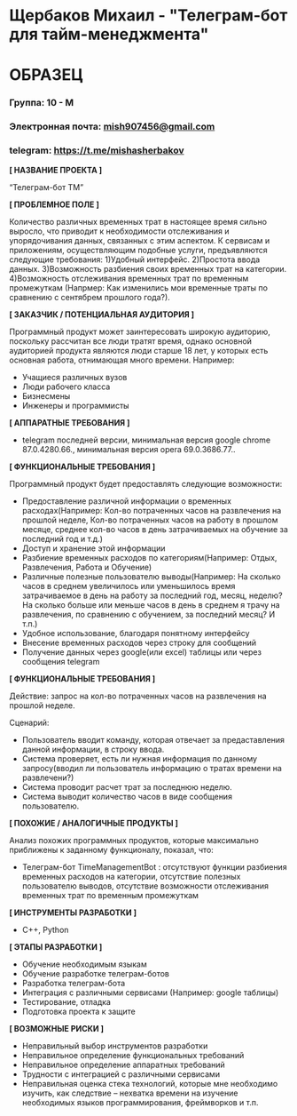 # Щербаков Михаил - "Телеграм-бот для тайм-менеджмента"
# ОБРАЗЕЦ

### Группа: 10 - М
### Электронная почта: mish907456@gmail.com
### telegram: https://t.me/mishasherbakov


**[ НАЗВАНИЕ ПРОЕКТА ]**

“Телеграм-бот TM”

**[ ПРОБЛЕМНОЕ ПОЛЕ ]**

Количество различных временных трат в настоящее время сильно выросло, что приводит к необходимости отслеживания и упорядочивания данных, связанных с этим аспектом. К сервисам и приложениям, осуществляющим подобные услуги, предъявляются следующие требования: 1)Удобный интерфейс. 2)Простота ввода данных. 3)Возможность разбиения своих временных трат на категории. 4)Возможность отслеживания временных трат по временным промежуткам (Напрмер: Как изменились мои временные траты по сравнению с сентябрем прошлого года?).

**[ ЗАКАЗЧИК / ПОТЕНЦИАЛЬНАЯ АУДИТОРИЯ ]**

Программный продукт может заинтересовать широкую аудиторию, поскольку рассчитан все люди тратят время, однако основной аудиторией продукта являются люди старше 18 лет, у которых есть основная работа, отнимающая много времени. Например:

* Учащиеся различных вузов
* Люди рабочего класса
* Бизнесмены
* Инженеры и программисты 

**[ АППАРАТНЫЕ ТРЕБОВАНИЯ ]** 

* telegram последней версии, минимальная версия google chrome 87.0.4280.66., минимальная версия opera 69.0.3686.77..


**[ ФУНКЦИОНАЛЬНЫЕ ТРЕБОВАНИЯ ]**

Программный продукт будет предоставлять следующие возможности:
* Предоставление различной информации о временных расходах(Например: Кол-во потраченных часов на развлечения на прошлой неделе, Кол-во потраченных часов на работу в прошлом месяце, среднее кол-во часов в день затрачиваемых на обучение за последний год и т.д.)
* Доступ и хранение этой информации 
* Разбиение временных расходов по категориям(Например: Отдых, Развлечения, Работа и Обучение)
* Различные полезные пользователю выводы(Например: На сколько часов в среднем увеличилось или уменьшилось время затрачиваемое в день на работу за последний год, месяц, неделю? На сколько больше или меньше часов в день в среднем я трачу на развлечения, по сравнению с обучением, за последний месяц? И т.п.) 
* Удобное использование, благодаря понятному интерфейсу
* Внесение временных расходов через строку для сообщений
* Получение данных через google(или excel) таблицы или через сообщения telegram

**[ ФУНКЦИОНАЛЬНЫЕ ТРЕБОВАНИЯ ]**

Действие: запрос на кол-во потраченных часов на развлечения на прошлой неделе.

Сценарий:
* Пользователь вводит команду, которая отвечает за предаставления данной информации, в строку ввода.
* Система проверяет, есть ли нужная информация по данному запросу(вводил ли пользователь информацию о тратах времени на развлечени?)
* Система проводит расчет трат за последнюю неделю. 
* Система выводит количество часов в виде сообщения пользователю.

**[ ПОХОЖИЕ / АНАЛОГИЧНЫЕ ПРОДУКТЫ ]**

Анализ похожих программных продуктов, которые максимально приближены к заданному функционалу, показал, что:

* Телеграм-бот TimeManagementBot : отсутствуют функции разбиения временных расходов на категории, отсутствие полезных пользователю выводов, 
отсутствие возможности отслеживания временных трат по временным промежуткам

**[ ИНСТРУМЕНТЫ РАЗРАБОТКИ ]**

*	С++, Python

**[ ЭТАПЫ РАЗРАБОТКИ ]**

* Обучение необходимым языкам 
* Обучение разработке телеграм-ботов
* Разработка телеграм-бота
*	Интеграция с различными сервисами (Например: google таблицы)
*	Тестирование, отладка
*	Подготовка проекта к защите

**[ ВОЗМОЖНЫЕ РИСКИ ]**

* Неправильный выбор инструментов разработки
* Неправильное определение функциональных требований
* Неправильное определение аппаратных требований
*	Трудности с интеграцией с различными сервисами 
*	Неправильная оценка стека технологий, которые мне необходимо изучить, как следствие – нехватка времени на изучение необходимых языков программирования, фреймворков и т.п.

